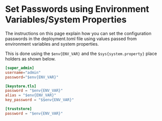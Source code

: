 # Set Passwords using Environment Variables/System Properties

The instructions on this page explain how you can set the configuration passwords in the deployment.toml file using values passed from environment variables and system properties. 

This is done using the `$env{ENV_VAR}` and the `$sys{system.property}` place holders as shown below.

```toml
[super_admin]
username="admin"
password="$env{ENV_VAR}"

[keystore.tls]
password = "$env{ENV_VAR}" 
alias = "$env{ENV_VAR}" 
key_password = "$$env{ENV_VAR}"  

[truststore]                  
password = "$env{ENV_VAR}" 
``` 


